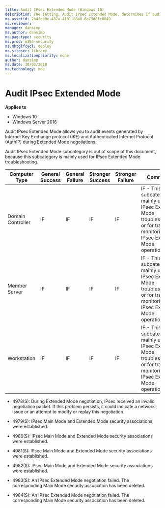 ```yaml
---
title: Audit IPsec Extended Mode (Windows 10)
description: The setting, Audit IPsec Extended Mode, determines if audit events are generated for the results of IKE protocol and AuthIP during Extended Mode negotiations.
ms.assetid: 2b4fee9e-482a-4181-88a8-6a79d8fc8049
ms.reviewer: 
manager: dansimp
ms.author: dansimp
ms.pagetype: security
ms.prod: m365-security
ms.mktglfcycl: deploy
ms.sitesec: library
ms.localizationpriority: none
author: dansimp
ms.date: 10/02/2018
ms.technology: mde
---
```


# Audit IPsec Extended Mode

**Applies to**
-   Windows 10
-   Windows Server 2016


Audit IPsec Extended Mode allows you to audit events generated by Internet Key Exchange protocol (IKE) and Authenticated Internet Protocol (AuthIP) during Extended Mode negotiations.

Audit IPsec Extended Mode subcategory is out of scope of this document, because this subcategory is mainly used for IPsec Extended Mode troubleshooting.

| Computer Type     | General Success | General Failure | Stronger Success | Stronger Failure | Comments |
|-------------------|-----------------|-----------------|------------------|------------------|----------|
| Domain Controller | IF              | IF              | IF               | IF               | IF - This subcategory is mainly used for IPsec Extended Mode troubleshooting, or for tracing or monitoring IPsec Extended Mode operations. |
| Member Server     | IF              | IF              | IF               | IF               | IF - This subcategory is mainly used for IPsec Extended Mode troubleshooting, or for tracing or monitoring IPsec Extended Mode operations. |
| Workstation       | IF              | IF              | IF               | IF               | IF - This subcategory is mainly used for IPsec Extended Mode troubleshooting, or for tracing or monitoring IPsec Extended Mode operations. |

- 4978(S): During Extended Mode negotiation, IPsec received an invalid negotiation packet. If this problem persists, it could indicate a network issue or an attempt to modify or replay this negotiation.

- 4979(S): IPsec Main Mode and Extended Mode security associations were established.

- 4980(S): IPsec Main Mode and Extended Mode security associations were established.

- 4981(S): IPsec Main Mode and Extended Mode security associations were established.

- 4982(S): IPsec Main Mode and Extended Mode security associations were established.

- 4983(S): An IPsec Extended Mode negotiation failed. The corresponding Main Mode security association has been deleted.

- 4984(S): An IPsec Extended Mode negotiation failed. The corresponding Main Mode security association has been deleted.
